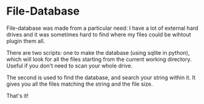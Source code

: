 # File-Database

File-database was made from a particular need: I have a lot of external hard drives and it was sometimes hard to find where my files could be wihtout plugin them all. 

There are two scripts: one to make the database (using sqlite in python), which will look for all the files starting from the current working directory. Useful if you don't need to scan your whole drive. 

The second is used to find the database, and search your string within it. It gives you all the files matching the string and the file size. 

That's it!
